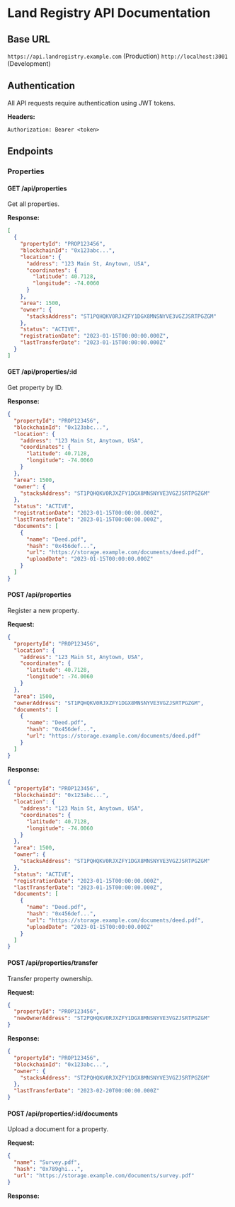 # Land Registry API Documentation

## Base URL
`https://api.landregistry.example.com` (Production)
`http://localhost:3001` (Development)

## Authentication
All API requests require authentication using JWT tokens.

**Headers:**
```
Authorization: Bearer <token>
```

## Endpoints

### Properties

#### GET /api/properties
Get all properties.

**Response:**
```json
[
  {
    "propertyId": "PROP123456",
    "blockchainId": "0x123abc...",
    "location": {
      "address": "123 Main St, Anytown, USA",
      "coordinates": {
        "latitude": 40.7128,
        "longitude": -74.0060
      }
    },
    "area": 1500,
    "owner": {
      "stacksAddress": "ST1PQHQKV0RJXZFY1DGX8MNSNYVE3VGZJSRTPGZGM"
    },
    "status": "ACTIVE",
    "registrationDate": "2023-01-15T00:00:00.000Z",
    "lastTransferDate": "2023-01-15T00:00:00.000Z"
  }
]
```

#### GET /api/properties/:id
Get property by ID.

**Response:**
```json
{
  "propertyId": "PROP123456",
  "blockchainId": "0x123abc...",
  "location": {
    "address": "123 Main St, Anytown, USA",
    "coordinates": {
      "latitude": 40.7128,
      "longitude": -74.0060
    }
  },
  "area": 1500,
  "owner": {
    "stacksAddress": "ST1PQHQKV0RJXZFY1DGX8MNSNYVE3VGZJSRTPGZGM"
  },
  "status": "ACTIVE",
  "registrationDate": "2023-01-15T00:00:00.000Z",
  "lastTransferDate": "2023-01-15T00:00:00.000Z",
  "documents": [
    {
      "name": "Deed.pdf",
      "hash": "0x456def...",
      "url": "https://storage.example.com/documents/deed.pdf",
      "uploadDate": "2023-01-15T00:00:00.000Z"
    }
  ]
}
```

#### POST /api/properties
Register a new property.

**Request:**
```json
{
  "propertyId": "PROP123456",
  "location": {
    "address": "123 Main St, Anytown, USA",
    "coordinates": {
      "latitude": 40.7128,
      "longitude": -74.0060
    }
  },
  "area": 1500,
  "ownerAddress": "ST1PQHQKV0RJXZFY1DGX8MNSNYVE3VGZJSRTPGZGM",
  "documents": [
    {
      "name": "Deed.pdf",
      "hash": "0x456def...",
      "url": "https://storage.example.com/documents/deed.pdf"
    }
  ]
}
```

**Response:**
```json
{
  "propertyId": "PROP123456",
  "blockchainId": "0x123abc...",
  "location": {
    "address": "123 Main St, Anytown, USA",
    "coordinates": {
      "latitude": 40.7128,
      "longitude": -74.0060
    }
  },
  "area": 1500,
  "owner": {
    "stacksAddress": "ST1PQHQKV0RJXZFY1DGX8MNSNYVE3VGZJSRTPGZGM"
  },
  "status": "ACTIVE",
  "registrationDate": "2023-01-15T00:00:00.000Z",
  "lastTransferDate": "2023-01-15T00:00:00.000Z",
  "documents": [
    {
      "name": "Deed.pdf",
      "hash": "0x456def...",
      "url": "https://storage.example.com/documents/deed.pdf",
      "uploadDate": "2023-01-15T00:00:00.000Z"
    }
  ]
}
```

#### POST /api/properties/transfer
Transfer property ownership.

**Request:**
```json
{
  "propertyId": "PROP123456",
  "newOwnerAddress": "ST2PQHQKV0RJXZFY1DGX8MNSNYVE3VGZJSRTPGZGM"
}
```

**Response:**
```json
{
  "propertyId": "PROP123456",
  "blockchainId": "0x123abc...",
  "owner": {
    "stacksAddress": "ST2PQHQKV0RJXZFY1DGX8MNSNYVE3VGZJSRTPGZGM"
  },
  "lastTransferDate": "2023-02-20T00:00:00.000Z"
}
```

#### POST /api/properties/:id/documents
Upload a document for a property.

**Request:**
```json
{
  "name": "Survey.pdf",
  "hash": "0x789ghi...",
  "url": "https://storage.example.com/documents/survey.pdf"
}
```

**Response:**
```